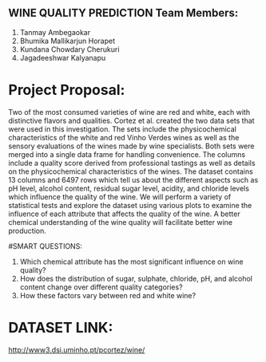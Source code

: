 ## WINE QUALITY PREDICTION Team Members:
1. Tanmay Ambegaokar
2. Bhumika Mallikarjun Horapet
3. Kundana Chowdary Cherukuri
4. Jagadeeshwar Kalyanapu


# Project Proposal:
Two of the most consumed varieties of wine are red and white, each with distinctive flavors and qualities. Cortez et al. created the two data sets that were used in this investigation. The sets include the physicochemical characteristics of the white and red Vinho Verdes wines as well as the sensory evaluations of the wines made by wine specialists. Both sets were merged into a single data frame for handling convenience. The columns include a quality score derived from professional tastings as well as details on the physicochemical characteristics of the wines.
The dataset contains 13 columns and 6497 rows which tell us about the different aspects such as pH level, alcohol content, residual sugar level, acidity, and chloride levels which influence the quality of the wine. We will perform a variety of statistical tests and explore the dataset using various plots to examine the influence of each attribute that affects the quality of the wine. A better chemical understanding of the wine quality will facilitate better wine production.



#SMART QUESTIONS:
1. Which chemical attribute has the most significant influence on wine quality?
2. How does the distribution of sugar, sulphate, chloride, pH, and alcohol content change over
different quality categories?
3. How these factors vary between red and white wine?


# DATASET LINK:
http://www3.dsi.uminho.pt/pcortez/wine/
